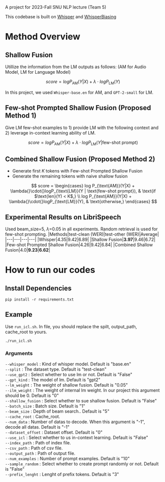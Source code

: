 A project for 2023-Fall SNU NLP lecture (Team 5)

This codebase is built on [Whisper](https://github.com/openai/whisper) and [WhisperBiasing](https://github.com/BriansIDP/WhisperBiasing)

# Method Overview

## Shallow Fusion
Utillize the information from the LM outputs as follows: (AM for Audio Model, LM for Language Model)

$$score = log P_{\text{AM}}(Y|X) + \lambda{}\cdot{}logP_{\text{LM}}(Y)$$

In this project, we used `Whisper-base.en` for AM, and `GPT-2-small` for LM.

## Few-shot Prompted Shallow Fusion (Proposed Method 1)
Give LM few-shot examples to 1) provide LM with the following context and 2) leverage in-context learning ability of LM.

$$score = log P_{\text{AM}}(Y|X) + \lambda{}\cdot{}logP_{\text{LM}}(Y | \text{few-shot prompt})$$

## Combined Shallow Fusion (Proposed Method 2)
- Generate first $K$ tokens with Few-shot Prompted Shallow Fusion
- Generate the remaining tokens with naive shallow fusion

$$
    score = 
        \begin{cases}
            log P_{\text{AM}}(Y|X) + \lambda{}\cdot{}logP_{\text{LM}}(Y | \text{few-shot prompt}), & \text{if $\text{len}(Y) < K$,}  \\
            log P_{\text{AM}}(Y|X) + \lambda{}\cdot{}logP_{\text{LM}}(Y), & \text{otherwise,}
        \end{cases}
$$

## Experimental Results on LibriSpeech
Used beam_size=5, $\lambda{}$=0.05 in all experiments. Random retrieval is used for few-shot prompting.
|Methods|test-clean (WER)|test-other (WER)|Average|
|---|---|---|---|
|Whisper|4.35|9.42|6.89|
|Shallow Fusion|**3.97**|9.46|6.72|
|Few-shot Prompted Shallow Fusion|4.26|9.42|6.84|
|Combined Shallow Fusion|4.0|**9.23**|**6.62**|


# How to run our codes

## Install Dependencies
```
pip install -r requirements.txt
```
## Example
Use `run_icl.sh`.
In file, you should replace the spilt, output_path, cache_root to yours.
```
./run_icl.sh
```

### Arguments

`--whisper_model` : Kind of whisper model. Default is "base.en"  
`--split` : The dataset type. Default is "test-clean"  
`--use_gpt2` : Select whether to use lm or not. Default is "False"  
`--gpt_kind` : The model of lm. Default is "gpt2"  
`--lm_weight` : The weight of shallow fusion. Default is "0.05"  
`--ilm_weight` : The weight of internal lm weight. In our project this argument should be 0. Default is "0"  
`--shallow_fusion` : Select whether to sue shallow fusion. Default is "False"  
`--batch_size` : Batch size. Default is "1"  
`--beam_size` : Depth of beam search.. Default is "5"  
`--cache_root` : Cache_root.  
`--num_data` : Number of datas to decode. When this argument is "-1", decode all datas. Default is "-1"  
`--dataset_offset` : Dataset offset. Default is "0"  
`--use_icl` : Select whether to us in-context learning. Default is "False"  
`--index_path` : Path of index file.  
`--csv_path` : Path of csv file.  
`--output_path` : Path of output file.  
`--num_examples` : Number of prompt examples. Default is "10"  
`--sample_random` : Select whether to create prompt randomly or not. Default is "False"  
`--prefix_lenght` : Lenght of prefix tokens. Default is "3"  

